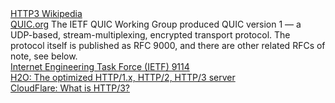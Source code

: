 <div>
<a href="https://en.wikipedia.org/wiki/HTTP/3">HTTP3 Wikipedia</a>
</div>
<a href="https://quicwg.org">QUIC.org</a>
The IETF QUIC Working Group produced QUIC version 1 — a UDP-based, stream-multiplexing, encrypted transport protocol. The protocol itself is published as RFC 9000, and there are other related RFCs of note, see below.
<div>
</div>
<div>
<a href="https://datatracker.ietf.org/doc/html/rfc9114">Internet Engineering Task Force (IETF) 9114</a>
</div>
<div>
<a href="https://h2o.examp1e.net/configure/http3_directives.html">H2O: The optimized HTTP/1.x, HTTP/2, HTTP/3 server</a>
</div>
<div>
<a href="https://www.cloudflare.com/learning/performance/what-is-http3/">CloudFlare: What is HTTP/3?</a>
</div>
